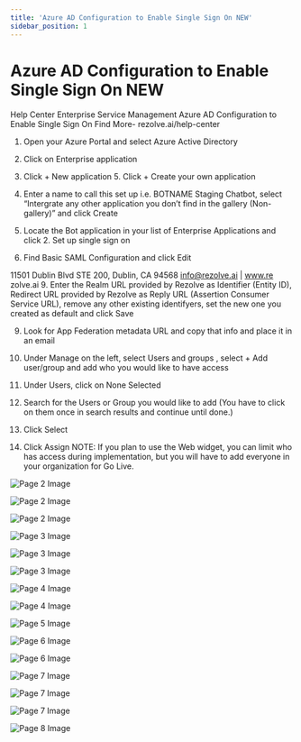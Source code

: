 ```yaml
---
title: 'Azure AD Configuration to Enable Single Sign On NEW'
sidebar_position: 1
---
```



# Azure AD Configuration to Enable Single Sign On NEW

Help Center
Enterprise Service Management
Azure AD
Configuration to
Enable Single Sign On
Find More- rezolve.ai/help-center

1. Open your Azure Portal and select Azure Active Directory
2. Click on Enterprise application

3. Click + New application 5. Click + Create your own application
6. Enter a name to call this set up i.e. BOTNAME Staging Chatbot, select “Intergrate any other application
you don’t find in the gallery (Non-gallery)” and click Create

7. Locate the Bot application in your list of Enterprise Applications and click 2. Set up single sign on
8. Find Basic SAML Configuration and click Edit

11501 Dublin Blvd STE 200, Dublin, CA 94568 info@rezolve.ai | www.re zolve.ai
9. Enter the Realm URL provided by Rezolve as Identifier (Entity ID), Redirect URL provided by Rezolve as
Reply URL (Assertion Consumer Service URL), remove any other existing identifyers, set the new one you
created as default and click Save

9. Look for App Federation metadata URL and copy that info and place it in an email
10. Under Manage on the left, select Users and groups , select + Add user/group and add who you would
like to have access

11. Under Users, click on None Selected
12. Search for the Users or Group you would like to add (You have to click on them once in search results
and continue until done.)
13. Click Select

14. Click Assign
NOTE: If you plan to use the Web widget, you can limit who has access during implementation, but you will
have to add everyone in your organization for Go Live.


![Page 2 Image](/img/reference/SSO%20Guides/images/Azure-AD-Configuration-to-Enable-Single-Sign-On-NEW_page2_4.png)

![Page 2 Image](/img/reference/SSO%20Guides/images/Azure-AD-Configuration-to-Enable-Single-Sign-On-NEW_page2_5.jpeg)

![Page 2 Image](/img/reference/SSO%20Guides/images/Azure-AD-Configuration-to-Enable-Single-Sign-On-NEW_page2_6.png)

![Page 3 Image](/img/reference/SSO%20Guides/images/Azure-AD-Configuration-to-Enable-Single-Sign-On-NEW_page3_4.png)

![Page 3 Image](/img/reference/SSO%20Guides/images/Azure-AD-Configuration-to-Enable-Single-Sign-On-NEW_page3_5.png)

![Page 3 Image](/img/reference/SSO%20Guides/images/Azure-AD-Configuration-to-Enable-Single-Sign-On-NEW_page3_6.png)

![Page 4 Image](/img/reference/SSO%20Guides/images/Azure-AD-Configuration-to-Enable-Single-Sign-On-NEW_page4_4.png)

![Page 4 Image](/img/reference/SSO%20Guides/images/Azure-AD-Configuration-to-Enable-Single-Sign-On-NEW_page4_5.png)

![Page 5 Image](/img/reference/SSO%20Guides/images/Azure-AD-Configuration-to-Enable-Single-Sign-On-NEW_page5_4.png)

![Page 6 Image](/img/reference/SSO%20Guides/images/Azure-AD-Configuration-to-Enable-Single-Sign-On-NEW_page6_4.png)

![Page 6 Image](/img/reference/SSO%20Guides/images/Azure-AD-Configuration-to-Enable-Single-Sign-On-NEW_page6_5.png)

![Page 7 Image](/img/reference/SSO%20Guides/images/Azure-AD-Configuration-to-Enable-Single-Sign-On-NEW_page7_4.png)

![Page 7 Image](/img/reference/SSO%20Guides/images/Azure-AD-Configuration-to-Enable-Single-Sign-On-NEW_page7_5.png)

![Page 7 Image](/img/reference/SSO%20Guides/images/Azure-AD-Configuration-to-Enable-Single-Sign-On-NEW_page7_6.png)

![Page 8 Image](/img/reference/SSO%20Guides/images/Azure-AD-Configuration-to-Enable-Single-Sign-On-NEW_page8_4.png)